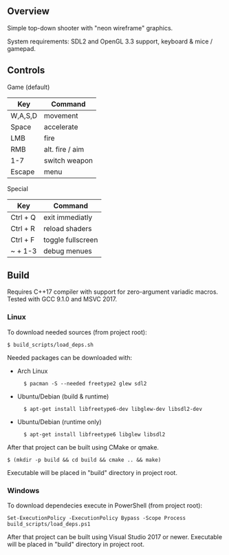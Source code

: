 ## Overview

Simple top-down shooter with "neon wireframe" graphics.

System requirements: SDL2 and OpenGL 3.3 support, keyboard & mice / gamepad.

## Controls

Game (default)

| Key | Command |
| --- | --- |
| W,A,S,D | movement
| Space   | accelerate
| LMB     | fire
| RMB     | alt. fire / aim
| 1-7     | switch weapon
| Escape  | menu

Special

| Key | Command |
| --- | --- |
| Ctrl + Q | exit immediatly
| Ctrl + R | reload shaders
| Ctrl + F | toggle fullscreen
| ~ + 1-3  | debug menues

## Build

Requires C++17 compiler with support for zero-argument variadic macros. Tested with GCC 9.1.0 and MSVC 2017.

### Linux

To download needed sources (from project root):

	$ build_scripts/load_deps.sh

Needed packages can be downloaded with:

* Arch Linux

		$ pacman -S --needed freetype2 glew sdl2

* Ubuntu/Debian (build & runtime)

		$ apt-get install libfreetype6-dev libglew-dev libsdl2-dev

* Ubuntu/Debian (runtime only)

		$ apt-get install libfreetype6 libglew libsdl2

After that project can be built using CMake or qmake.

	$ (mkdir -p build && cd build && cmake .. && make)

Executable will be placed in "build\" directory in project root.

### Windows

To download dependecies execute in PowerShell (from project root):

	Set-ExecutionPolicy -ExecutionPolicy Bypass -Scope Process
	build_scripts/load_deps.ps1

After that project can be built using Visual Studio 2017 or newer.
Executable will be placed in "build\" directory in project root.

